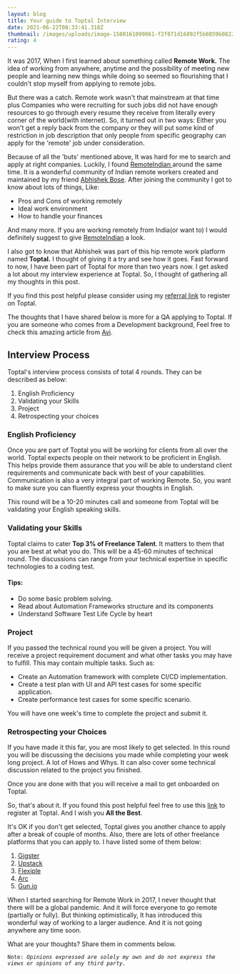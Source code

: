 ```yaml
---
layout: blog
title: Your guide to Toptal Interview
date: 2021-06-22T08:33:41.318Z
thumbnail: /images/uploads/image-1580161099861-f2f871d16892f5b8859b0822fa740cc3.png
rating: 4
---
```

It was 2017, When I first learned about something called **Remote Work.** The idea of working from anywhere, anytime and the possibility of meeting new people and learning new things while doing so seemed so flourishing that I couldn't stop myself from applying to remote jobs. 

But there was a catch. Remote work wasn't that mainstream at that time plus Companies who were recruiting for such jobs did not have enough resources to go through every resume they receive from literally every corner of the world(with internet). So, it turned out in two ways: Either you won't get a reply back from the company or they will put some kind of restriction in job description that only people from specific geography can apply for the 'remote' job under consideration.

Because of all the 'buts' mentioned above, It was hard for me to search and apply at right companies. Luckily, I found [RemoteIndian ](https://remoteindian.com)around the same time. It is a wonderful community of Indian remote workers created and maintained by my friend [Abhishek Bose](https://twitter.com/abhishekbose87). After joining the community I got to know about lots of things, Like:

* Pros and Cons of working remotely
* Ideal work environment
* How to handle your finances

And many more. If you are working remotely from India(or want to) I would definitely suggest to give [RemoteIndian](https://remoteindian.com/guides) a look.

I also got to know that Abhishek was part of this hip remote work platform named **Toptal.** I thought of giving it a try and see how it goes. Fast forward to now, I have been part of Toptal for more than two years now. I get asked a lot about my interview experience at Toptal. So, I thought of gathering all my thoughts in this post. 

If you find this post helpful please consider using my [referral link](https://topt.al/zdc75q) to register on Toptal.

The thoughts that I have shared below is more for a QA applying to Toptal. If you are someone who comes from a Development background, Feel free to check this amazing article from [Avi](https://dev.to/aviaryan/the-toptal-hiring-process-for-freelancers-27jp).

## Interview Process

Toptal's interview process consists of total 4 rounds. They can be described as below:

1. English Proficiency
2. Validating your Skills
3. Project
4. Retrospecting your choices

### English Proficiency

Once you are part of Toptal you will be working for clients from all over the world. Toptal expects people on their network to be proficient in English. This helps provide them assurance that you will be able to understand client requirements and communicate back with best of your capabilities. Communication is also a very integral part of working Remote. So, you want to make sure you can fluently express your thoughts in English.

This round will be a 10-20 minutes call and someone from Toptal will be validating your English speaking skills.

### Validating your Skills

Toptal claims to cater **Top 3% of Freelance Talent**. It matters to them that you are best at what you do. This will be a 45-60 minutes of technical round. The discussions can range from your technical expertise in specific technologies to a coding test. 

#### Tips:

* Do some basic problem solving.
* Read about Automation Frameworks structure and its components
* Understand Software Test Life Cycle by heart

### Project

If you passed the technical round you will be given a project. You will receive a project requirement document and what other tasks you may have to fulfill. This may contain multiple tasks. Such as: 

* Create an Automation framework with complete CI/CD implementation. 
* Create a test plan with UI and API test cases for some specific application.
* Create performance test cases for some specific scenario.

You will have one week's time to complete the project and submit it.

### Retrospecting your Choices

If you have made it this far, you are most likely to get selected. In this round you will be discussing the decisions you made while completing your week long project. A lot of Hows and Whys. It can also cover some technical discussion related to the project you finished.

Once you are done with that you will receive a mail to get onboarded on Toptal.

 So, that's about it. If you found this post helpful feel free to use this [link](https://topt.al/zdc75q) to register at Toptal. And I wish you **All the Best**.

It's OK if you don't get selected, Toptal gives you another chance to apply after a break of couple of months. Also, there are lots of other freelance platforms that you can apply to. I have listed some of them below:

1. [Gigster](https://www.gigster.com/)
2. [Upstack ](https://upstack.co/)
3. [Flexiple](https://flexiple.com/)
4. [Arc](https://arc.dev/)
5. [Gun.io](https://www.gun.io/)

When I started searching for Remote Work in 2017, I never thought that there will be a global pandemic. And it will force everyone to go remote (partially or fully). But thinking optimistically, It has introduced this wonderful way of working to a larger audience. And it is not going anywhere any time soon.

What are your thoughts? Share them in comments below.

`Note: `*`Opinions expressed are solely my own and do not express the views or opinions of any third party.`*